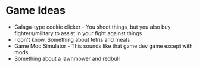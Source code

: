 # Game Ideas

 - Galaga-type cookie clicker - You shoot things, but you also buy fighters/military to assist in your fight against things
 - I don't know.  Something about tetris and meals
 - Game Mod Simulator - This sounds like that game dev game except with mods
 - Something about a lawnmower and redbull
